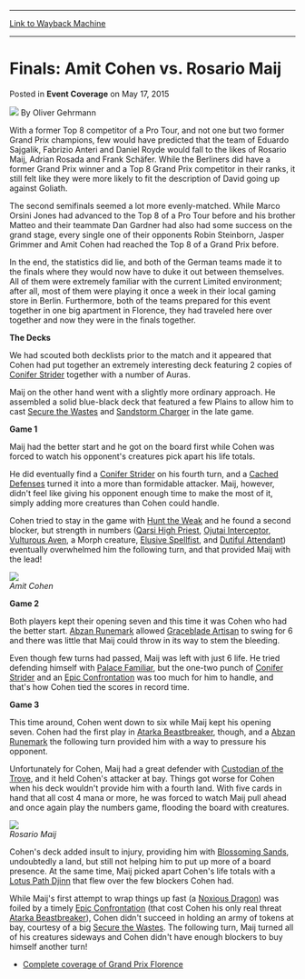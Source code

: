 
---
[Link to Wayback Machine](https://web.archive.org/web/20150521002309/http://magic.wizards.com/en/events/coverage/gpflo15/finals-amit-cohen-vs-rosario-maij-2015-05-17)

[_metadata_:author]:- "Oliver Gehrmann"
[_metadata_:description]:- "With a former Top 8 competitor of a Pro Tour, and not one but two former Grand Prix champions, few would have predicted that the team of Eduardo Sajgalik, Fabrizio Anteri and Daniel Royde would fall to the likes of Rosario Maij, Adrian Rosada and Frank Schäfer. While the Berliners did have a former Grand Prix winner and a Top 8 Grand Prix competitor in their ranks, it still felt like they were more likely to fit the description of David going up against Goliath."
[_metadata_:generator]:- "Drupal 7 (http://drupal.org)"
[_metadata_:node]:- "389941"
[_metadata_:publish_date]:- "2015-05-17"
[_metadata_:source]:- "div-main-content"
[_metadata_:title]:- "Finals: Amit Cohen vs. Rosario Maij"
[_metadata_:wayback_capture_timestamp]:- "2015-05-21 00:23:09"
[_metadata_:wayback_raw_url]:- "https://web.archive.org/web/20150521002309id_/http://magic.wizards.com/en/events/coverage/gpflo15/finals-amit-cohen-vs-rosario-maij-2015-05-17"
[_metadata_:wayback_url]:- "http://magic.wizards.com/en/events/coverage/gpflo15/finals-amit-cohen-vs-rosario-maij-2015-05-17"
---


Finals: Amit Cohen vs. Rosario Maij
===================================



 Posted in **Event Coverage**
 on May 17, 2015 






![](https://media.magic.wizards.com/styles/auth_small/public/images/person/Oliver-Gehrmann.jpg)
By Oliver Gehrmann











With a former Top 8 competitor of a Pro Tour, and not one but two former Grand Prix champions, few would have predicted that the team of Eduardo Sajgalik, Fabrizio Anteri and Daniel Royde would fall to the likes of Rosario Maij, Adrian Rosada and Frank Schäfer. While the Berliners did have a former Grand Prix winner and a Top 8 Grand Prix competitor in their ranks, it still felt like they were more likely to fit the description of David going up against Goliath.



The second semifinals seemed a lot more evenly-matched. While Marco Orsini Jones had advanced to the Top 8 of a Pro Tour before and his brother Matteo and their teammate Dan Gardner had also had some success on the grand stage, every single one of their opponents Robin Steinborn, Jasper Grimmer and Amit Cohen had reached the Top 8 of a Grand Prix before.



In the end, the statistics did lie, and both of the German teams made it to the finals where they would now have to duke it out between themselves. All of them were extremely familiar with the current Limited environment; after all, most of them were playing it once a week in their local gaming store in Berlin. Furthermore, both of the teams prepared for this event together in one big apartment in Florence, they had traveled here over together and now they were in the finals together.


**The Decks**



We had scouted both decklists prior to the match and it appeared that Cohen had put together an extremely interesting deck featuring 2 copies of [Conifer Strider](http://gatherer.wizards.com/Pages/Card/Details.aspx?name=Conifer+Strider) together with a number of Auras.



Maij on the other hand went with a slightly more ordinary approach. He assembled a solid blue-black deck that featured a few Plains to allow him to cast [Secure the Wastes](http://gatherer.wizards.com/Pages/Card/Details.aspx?name=Secure+the+Wastes) and [Sandstorm Charger](http://gatherer.wizards.com/Pages/Card/Details.aspx?name=Sandstorm+Charger) in the late game.


**Game 1**



Maij had the better start and he got on the board first while Cohen was forced to watch his opponent's creatures pick apart his life totals.



He did eventually find a [Conifer Strider](http://gatherer.wizards.com/Pages/Card/Details.aspx?name=Conifer+Strider) on his fourth turn, and a [Cached Defenses](http://gatherer.wizards.com/Pages/Card/Details.aspx?name=Cached+Defenses) turned it into a more than formidable attacker. Maij, however, didn't feel like giving his opponent enough time to make the most of it, simply adding more creatures than Cohen could handle.



Cohen tried to stay in the game with [Hunt the Weak](http://gatherer.wizards.com/Pages/Card/Details.aspx?name=Hunt+the+Weak) and he found a second blocker, but strength in numbers ([Qarsi High Priest](http://gatherer.wizards.com/Pages/Card/Details.aspx?name=Qarsi+High+Priest), [Ojutai Interceptor](http://gatherer.wizards.com/Pages/Card/Details.aspx?name=Ojutai+Interceptor), [Vulturous Aven](http://gatherer.wizards.com/Pages/Card/Details.aspx?name=Vulturous+Aven), a Morph creature, [Elusive Spellfist](http://gatherer.wizards.com/Pages/Card/Details.aspx?name=Elusive+Spellfist), and [Dutiful Attendant](http://gatherer.wizards.com/Pages/Card/Details.aspx?name=Dutiful+Attendant)) eventually overwhelmed him the following turn, and that provided Maij with the lead!


![](https://media.wizards.com/2015/events/gpflo15/finals_cohen.jpg)  
*Amit Cohen*


**Game 2**


Both players kept their opening seven and this time it was Cohen who had the better start. [Abzan Runemark](http://gatherer.wizards.com/Pages/Card/Details.aspx?name=Abzan+Runemark) allowed [Graceblade Artisan](http://gatherer.wizards.com/Pages/Card/Details.aspx?name=Graceblade+Artisan) to swing for 6 and there was little that Maij could throw in its way to stem the bleeding.



Even though few turns had passed, Maij was left with just 6 life. He tried defending himself with [Palace Familiar](http://gatherer.wizards.com/Pages/Card/Details.aspx?name=Palace+Familiar), but the one-two punch of [Conifer Strider](http://gatherer.wizards.com/Pages/Card/Details.aspx?name=Conifer+Strider) and an [Epic Confrontation](http://gatherer.wizards.com/Pages/Card/Details.aspx?name=Epic+Confrontation) was too much for him to handle, and that's how Cohen tied the scores in record time.


**Game 3**



This time around, Cohen went down to six while Maij kept his opening seven. Cohen had the first play in [Atarka Beastbreaker](http://gatherer.wizards.com/Pages/Card/Details.aspx?name=Atarka+Beastbreaker), though, and a [Abzan Runemark](http://gatherer.wizards.com/Pages/Card/Details.aspx?name=Abzan+Runemark) the following turn provided him with a way to pressure his opponent.



Unfortunately for Cohen, Maij had a great defender with [Custodian of the Trove](http://gatherer.wizards.com/Pages/Card/Details.aspx?name=Custodian+of+the+Trove), and it held Cohen's attacker at bay. Things got worse for Cohen when his deck wouldn't provide him with a fourth land. With five cards in hand that all cost 4 mana or more, he was forced to watch Maij pull ahead and once again play the numbers game, flooding the board with creatures.


![](https://media.wizards.com/2015/events/gpflo15/finals_maij.jpg)  
*Rosario Maij*



Cohen's deck added insult to injury, providing him with [Blossoming Sands](http://gatherer.wizards.com/Pages/Card/Details.aspx?name=Blossoming+Sands), undoubtedly a land, but still not helping him to put up more of a board presence. At the same time, Maij picked apart Cohen's life totals with a [Lotus Path Djinn](http://gatherer.wizards.com/Pages/Card/Details.aspx?name=Lotus+Path+Djinn) that flew over the few blockers Cohen had.



While Maij's first attempt to wrap things up fast (a [Noxious Dragon](http://gatherer.wizards.com/Pages/Card/Details.aspx?name=Noxious+Dragon)) was foiled by a timely [Epic Confrontation](http://gatherer.wizards.com/Pages/Card/Details.aspx?name=Epic+Confrontation) (that cost Cohen his only real threat [Atarka Beastbreaker](http://gatherer.wizards.com/Pages/Card/Details.aspx?name=Atarka+Beastbreaker)), Cohen didn't succeed in holding an army of tokens at bay, courtesy of a big [Secure the Wastes](http://gatherer.wizards.com/Pages/Card/Details.aspx?name=Secure+the+Wastes). The following turn, Maij turned all of his creatures sideways and Cohen didn't have enough blockers to buy himself another turn!


* [Complete coverage of Grand Prix Florence](/node/384351)






